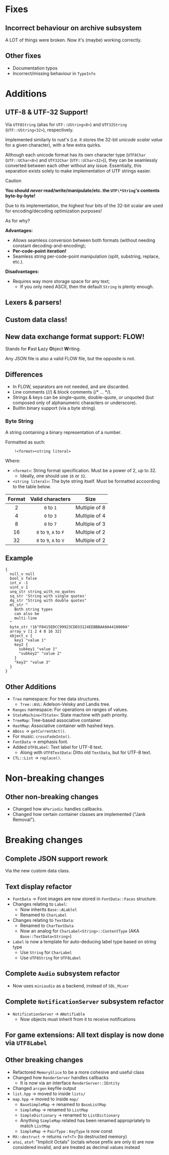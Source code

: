 # Fixes

## Incorrect behaviour on archive subsystem

A LOT of things were broken. Now it's (maybe) working correctly.

## Other fixes

- Documentation typos
- Incorrect/missing behaviour in `TypeInfo`

# Additions

## UTF-8 & UTF-32 Support!

Via `UTF8String` (alias for `UTF::UString<8>`) and `UTF32String` (`UTF::UString<32>`), respectively.

Implemented similarly to rust's (i.e. it stores the 32-bit *unicode scalar value* for a given character), with a few extra quirks.

Although each unicode format has its own character type (`UTF8Char` (`UTF::UChar<8>`) and `UTF32Char` (`UTF::UChar<32>`)),
they can be seamlessly converted between each other without any issue.
Essentially, this separation exists solely to make implementation of UTF strings easier.

> [!caution]
> **You should *never* read/write/manipulate/etc. the `UTF\*String`'s contents byte-by-byte!**
>
> Due to its implementation,
> the highest four bits of the 32-bit scalar
> are used for encoding/decoding optimization purposes!

As for why?

**Advantages:**

- Allows seamless conversion between both formats (without needing constant decoding-and-encoding);
- **Per-code-point iteration!**
- Seamless string per-code-point manipulation (split, substring, replace, etc.).

**Disadvantages:**

- Requires way more storage space for any text;
	- If you only need ASCII, then the default `String` is plenty enough.

## Lexers & parsers!

## Custom data class!

## New data exchange format support: FLOW!

Stands for **F**ast **L**azy **O**bject **W**riting.

Any JSON file is also a valid FLOW file, but the opposite is not.

## Differences
- In FLOW, separators are not needed, and are discarded.
- Line comments (//) & block comments (/* ... */).
- Strings & keys can be single-quote, double-quote, or unquoted (but composed only of alphanumeric characters or underscore).
- Builtin binary support (via a byte string).

### Byte String

A string containing a binary representation of a number.

Formatted as such:

```
	!<format><string literal>
```
Where:

- `<format>`: String format specification. Must be a power of 2, up to 32.
	- Ideally, one should use `16` or `32`.
- `<string literal>`: The byte string itself. Must be formatted accoording to the table below.

| Format | Valid characters | Size |
| :-: | :-: | :-: |
|2| `0` to `1` | Multiple of $8$ |
|4| `0` to `3` | Multiple of $4$ |
|8| `0` to `7` | Multiple of $3$ |
|16| `0` to `9`, `A` to `F` | Multiple of $2$ |
|32| `0` to `9`, `A` to `V` | Multiple of $2$ |

## Example

```
{
  null_v null
  bool_v false
  int_v -1
  uint_v 1
  unq_str string_with_no_quotes
  sq_str 'String with single quotes'
  dq_str "String with double quotes"
  ml_str "
    Both string types
	can also be
	multi-line
  "
  byte_str !16"F0415EDCC99923CDD33124EEBBBAA9A4410000A"
  array_v [1 2 4 8 16 32]
  object_v {
    key1 "value 1"
    key2 {
      subkey1 "value 1"
	  "subkey2" "value 2"
    }
    "key3" "value 3"
  }
}
```

## Other Additions

- `Tree` namespace: For tree data structures.
	- `Tree::AVL`: Adelson-Velsky and Landis tree.
- `Ranges` namespace: For operations on ranges of values.
- `StateMachine<TState>`: State machine with path priority.
- `TreeMap`: Tree-based associative container.
- `HashMap`: Associative container with hashed keys.
- `ABoss` → `getCurrentAct()`.
- For music: `crossFadeInto()`.
- `FontData` → emphasis font.
- Added `UTF8Label`: Text label for UTF-8 text.
	- Along with `UTF8TextData`: Ditto old `TextData`, but for UTF-8 text.
- `CTL::List` → `replace()`.

# Non-breaking changes

## Other non-breaking changes

- Changed how `APeriodic` handles callbacks.
- Changed how certain container classes are implemented ("Jank Removal").

# Breaking changes

## Complete JSON support rework

Via the new custom data class.

## Text display refactor

- `FontData` → Font images are now stored in `FontData::Faces` structure.
- Changes relating to `Label`:
	- Now inherits `Base::ALablel`
	- Renamed to `CharLabel`
- Changes relating to `TextData`:
	- Renamed to `CharTextData`
	- Now an analog for `CharLabel<String>::ContentType` (AKA `Base::TextData<String>`)
- `Label` is now a template for auto-deducing label type based on string type
	- Use `String` for `CharLabel`
	- Use `UTF8String` for `UTF8Label`

## Complete `Audio` subsystem refactor

- Now uses `miniaudio` as a backend, instead of `SDL_Mixer`

## Complete `NotificationServer` subsystem refactor

- `NotificationServer` → `ANotifiable`
	- Now objects must inherit from it to receive notifications

## For game extensions: All text display is now done via `UTF8Label`

## Other breaking changes

- Refactored `MemorySlice` to be a more cohesive and useful class
- Changed how `RenderServer` handles callbacks
	- It is now via an interface `RenderServer::IEntity`
- Changed `arcgen` keyfile output
- `list.hpp` → moved to inside `lists/`
- `map.hpp` → moved to inside `map/`
	- `BaseSimpleMap` → renamed to `BaseListMap`
	- `SimpleMap` → renamed to `ListMap`
	- `SimpleDictionary` → renamed to `ListDictionary`
	- Anything `SimpleMap` related has been renamed appropriately to match `ListMap`
	- `SimpleMap` → `PairType` : `KeyType` is now const
- `MX::destruct` → returns `ref<T>` (to destructed memory)
- `atoi`, `atof`: "Implicit Octals" (octals whose prefix are only `0`) are now considered invalid, and are treated as decimal values instead